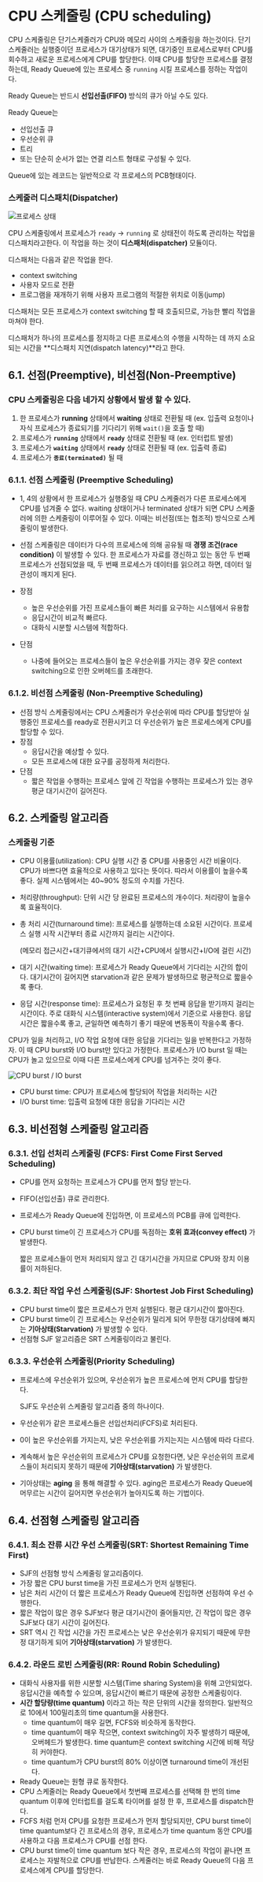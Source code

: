 # CPU 스케줄링 (CPU scheduling)

CPU 스케줄링은 단기스케줄러가 CPU와 메모리 사이의 스케줄링을 하는것이다. 단기스케줄러는 실행중이던 프로세스가 대기상태가 되면, 대기중인 프로세스로부터 CPU를 회수하고 새로운 프로세스에게 CPU를 할당한다. 이때 CPU를 할당한 프로세스를 결정하는데, Ready Queue에 있는 프로세스 중 `running` 시킬 프로세스를 정하는 작업이다.

Ready Queue는 반드시 **선입선출(FIFO)** 방식의 큐가 아닐 수도 있다.

Ready Queue는

- 선입선출 큐
- 우선순위 큐
- 트리
- 또는 단순히 순서가 없는 연결 리스트 형태로 구성될 수 있다.

Queue에 있는 레코드는 일반적으로 각 프로세스의 PCB형태이다.

### 스케줄러 디스패치(Dispatcher)

![프로세스 상태](https://s3.us-west-2.amazonaws.com/secure.notion-static.com/10aa87ce-25ea-43a4-8eeb-753c003955ce/Untitled.png?X-Amz-Algorithm=AWS4-HMAC-SHA256&X-Amz-Credential=AKIAT73L2G45O3KS52Y5%2F20210305%2Fus-west-2%2Fs3%2Faws4_request&X-Amz-Date=20210305T124124Z&X-Amz-Expires=86400&X-Amz-Signature=a5035b6a7be21bd4d50f3ee2952caf4a6fb0caebf4c7e508ed80ae931f1664b2&X-Amz-SignedHeaders=host&response-content-disposition=filename%20%3D%22Untitled.png%22)

CPU 스케줄링에서 프로세스가 `ready` → `running` 로 상태전이 하도록 관리하는 작업을 디스패치라고한다. 이 작업을 하는 것이 **디스패처(dispatcher)** 모듈이다.

디스패처는 다음과 같은 작업을 한다.

- context switching
- 사용자 모드로 전환
- 프로그램을 재개하기 위해 사용자 프로그램의 적절한 위치로 이동(jump)

디스패처는 모든 프로세스가 context switching 할 때 호출되므로, 가능한 빨리 작업을 마쳐야 한다.

디스패처가 하나의 프로세스를 정지하고 다른 프로세스의 수행을 시작하는 데 까지 소요되는 시간을 **디스패치 지연(dispatch latency)**라고 한다.

## 6.1. 선점(Preemptive), 비선점(Non-Preemptive)

### CPU 스케줄링은 다음 네가지 상황에서 발생 할 수 있다.

1. 한 프로세스가 **running** 상태에서 **waiting** 상태로 전환될 때 (ex. 입출력 요청이나 자식 프로세스가 종료되기를 기다리기 위해 `wait()`을 호출 할 때)
2. 프로세스가 **`running`** 상태에서 **`ready`** 상태로 전환될 때 (ex. 인터럽트 발생)
3. 프로세스가 **`waiting`** 상태에서 **`ready`** 상태로 전환될 때 (ex. 입출력 종료)
4. 프로세스가 **`종료(terminated)`** 될 때

### 6.1.1. 선점 스케줄링 (Preemptive Scheduling)

- 1, 4의 상황에서 한 프로세스가 실행중일 때 CPU 스케줄러가 다른 프로세스에게 CPU를 넘겨줄 수 없다. waiting 상태이거나 terminated 상태가 되면 CPU 스케줄러에 의한 스케줄링이 이루어질 수 있다. 이때는 비선점(또는 협조적) 방식으로 스케줄링이 발생한다.
- 선점 스케줄링은 데이터가 다수의 프로세스에 의해 공유될 때 **경쟁 조건(race condition)** 이 발생할 수 있다. 한 프로세스가 자료를 갱신하고 있는 동안 두 번째 프로세스가 선점되었을 때, 두 번째 프로세스가 데이터를 읽으려고 하면, 데이터 일관성이 깨지게 된다.

- 장점
    - 높은 우선순위를 가진 프로세스들이 빠른 처리를 요구하는 시스템에서 유용함
    - 응답시간이 비교적 빠르다.
    - 대화식 시분할 시스템에 적합하다.
- 단점
    - 나중에 들어오는 프로세스들이 높은 우선순위를 가지는 경우 잦은 context switching으로 인한 오버헤드를 초래한다.

### 6.1.2. 비선점 스케줄링 (Non-Preemptive Scheduling)

- 선점 방식 스케줄링에서는 CPU 스케줄러가 우선순위에 따라 CPU를 할당받아 실행중인 프로세스를 ready로 전환시키고 더 우선순위가 높은 프로세스에게 CPU를 할당할 수 있다.
- 장점
    - 응답시간을 예상할 수 있다.
    - 모든 프로세스에 대한 요구를 공정하게 처리한다.
- 단점
    - 짧은 작업을 수행하는 프로세스 앞에 긴 작업을 수행하는 프로세스가 있는 경우 평균 대기시간이 길어진다.

## 6.2. 스케줄링 알고리즘

### 스케줄링 기준

- CPU 이용률(utilization): CPU 실행 시간 중 CPU를 사용중인 시간 비율이다. CPU가 바쁘다면 효율적으로 사용하고 있다는 뜻이다. 따라서 이용률이 높을수록 좋다. 실제 시스템에서는 40~90% 정도의 수치를 가진다.
- 처리량(throughput): 단위 시간 당 완료된 프로세스의 개수이다. 처리량이 높을수록 효율적이다.
- 총 처리 시간(turnaround time): 프로세스를 실행하는데 소요된 시간이다. 프로세스 실행 시작 시간부터 종료 시간까지 걸리는 시간이다.

    (메모리 접근시간+대기큐에서의 대기 시간+CPU에서 실행시간+I/O에 걸린 시간)

- 대기 시간(waiting time): 프로세스가 Ready Queue에서 기다리는 시간의 합이다. 대기시간이 길어지면 starvation과 같은 문제가 발생하므로 평균적으로 짧을수록 좋다.
- 응답 시간(response time): 프로세스가 요청된 후 첫 번째 응답을 받기까지 걸리는 시간이다. 주로 대화식 시스템(interactive system)에서 기준으로 사용한다. 응답시간은 짧을수록 좋고, 균일하면 예측하기 좋기 때문에 변동폭이 작을수록 좋다.

CPU가 일을 처리하고, I/O 작업 요청에 대한 응답을 기다리는 일을 반복한다고 가정하자. 이 때 CPU burst와 I/O burst만 있다고 가정한다. 프로세스가 I/O burst 일 때는 CPU가 놀고 있으므로 이때 다른 프로세스에게 CPU를 넘겨주는 것이 좋다.

![CPU burst / IO burst](https://s3.us-west-2.amazonaws.com/secure.notion-static.com/51b0fc8b-f3ea-4f57-906f-a5a2e8645d22/Untitled.png?X-Amz-Algorithm=AWS4-HMAC-SHA256&X-Amz-Credential=AKIAT73L2G45O3KS52Y5%2F20210305%2Fus-west-2%2Fs3%2Faws4_request&X-Amz-Date=20210305T124202Z&X-Amz-Expires=86400&X-Amz-Signature=c8bc40ace05d07091eccc29cdf66f5bfc0d3f7fdfd3819d10850fa4c1afe8617&X-Amz-SignedHeaders=host&response-content-disposition=filename%20%3D%22Untitled.png%22)

- CPU burst time: CPU가 프로세스에 할당되어 작업을 처리하는 시간
- I/O burst time: 입출력 요청에 대한 응답을 기다리는 시간

## 6.3. 비선점형 스케줄링 알고리즘

### 6.3.1. 선입 선처리 스케줄링 (FCFS: First Come First Served Scheduling)

- CPU를 먼저 요청하는 프로세스가 CPU를 먼저 할당 받는다.
- FIFO(선입선출) 큐로 관리한다.
- 프로세스가 Ready Queue에 진입하면, 이 프로세스의 PCB를 큐에 입력한다.
- CPU burst time이 긴 프로세스가 CPU를 독점하는 **호위 효과(convey effect)** 가 발생한다.

    짧은 프로세스들이 먼저 처리되지 않고 긴 대기시간을 가지므로 CPU와 장치 이용률이 저하된다.

### 6.3.2. 최단 작업 우선 스케줄링(SJF: Shortest Job First Scheduling)

- CPU burst time이 짧은 프로세스가 먼저 실행된다. 평균 대기시간이 짧아진다.
- CPU burst time이 긴 프로세스는 우선순위가 밀리게 되어 무한정 대기상태에 빠지는 **기아상태(Starvation)** 가 발생할 수 있다.
- 선점형 SJF 알고리즘은 SRT 스케줄링이라고 불린다.

### 6.3.3. 우선순위 스케줄링(Priority Scheduling)

- 프로세스에 우선순위가 있으며, 우선순위가 높은 프로세스에 먼저 CPU를 할당한다.

    SJF도 우선순위 스케줄링 알고리즘 중의 하나이다.

- 우선순위가 같은 프로세스들은 선입선처리(FCFS)로 처리된다.
- 0이 높은 우선순위를 가지는지, 낮은 우선순위를 가지는지는 시스템에 따라 다르다.
- 계속해서 높은 우선순위의 프로세스가 CPU를 요청한다면, 낮은 우선순위의 프로세스들이 처리되지 못하기 때문에 **기아상태(starvation)** 가 발생한다.
- 기아상태는 **aging** 을 통해 해결할 수 있다. aging은 프로세스가 Ready Queue에 머무르는 시간이 길어지면 우선순위가 높아지도록 하는 기법이다.

## 6.4. 선점형 스케줄링 알고리즘

### 6.4.1. 최소 잔류 시간 우선 스케줄링(SRT: Shortest Remaining Time First)

- SJF의 선점형 방식 스케줄링 알고리즘이다.
- 가장 짧은 CPU burst time을 가진 프로세스가 먼저 실행된다.
- 남은 처리 시간이 더 짧은 프로세스가 Ready Queue에 진입하면 선점하여 우선 수행한다.
- 짧은 작업이 많은 경우 SJF보다 평균 대기시간이 줄어들지만, 긴 작업이 많은 경우 SJF보다 대기 시간이 길어진다.
- SRT 역시 긴 작업 시간을 가진 프로세스는 낮은 우선순위가 유지되기 때문에 무한정 대기하게 되어 **기아상태(starvation)** 가 발생한다.

### 6.4.2. 라운드 로빈 스케줄링(RR: Round Robin Scheduling)

- 대화식 사용자를 위한 시분할 시스템(Time sharing System)을 위해 고안되었다. 응답시간을 예측할 수 있으며, 응답시간이 빠르기 때문에 공정한 스케줄링이다.
- **시간 할당량(time quantum)** 이라고 하는 작은 단위의 시간을 정의한다. 일반적으로 10에서 100밀리초의 time quantum을 사용한다.
    - time quantum이 매우 길면, FCFS와 비슷하게 동작한다.
    - time quantum이 매우 작으면, context switching이 자주 발생하기 때문에, 오버헤드가 발생한다. time quantum은 context switching 시간에 비해 적당히 커야한다.
    - time quantum가 CPU burst의 80% 이상이면 turnaround time이 개선된다.
- Ready Queue는 원형 큐로 동작한다.
- CPU 스케줄러는 Ready Queue에서 첫번째 프로세스를 선택해 한 번의 time quantum 이후에 인터럽트를 걸도록 타이머를 설정 한 후, 프로세스를 dispatch한다.
- FCFS 처럼 먼저 CPU를 요청한 프로세스가 먼저 할당되지만, CPU burst time이 time quantum보다 긴 프로세스의 경우, 프로세스가 time quantum 동안 CPU를 사용하고 다음 프로세스가 CPU를 선점 한다.
- CPU burst time이 time quantum 보다 작은 경우, 프로세스의 작업이 끝나면 프로세스는 자발적으로 CPU를 반납한다. 스케줄러는 바로 Ready Queue의 다음 프로세스에게 CPU를 할당한다.
